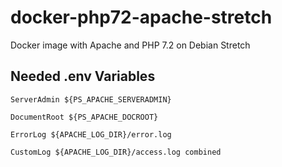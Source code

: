 # docker-php72-apache-stretch
Docker image with Apache and PHP 7.2 on Debian Stretch

## Needed .env Variables
`ServerAdmin ${PS_APACHE_SERVERADMIN}`

`DocumentRoot ${PS_APACHE_DOCROOT}`

`ErrorLog ${APACHE_LOG_DIR}/error.log`

`CustomLog ${APACHE_LOG_DIR}/access.log combined`
